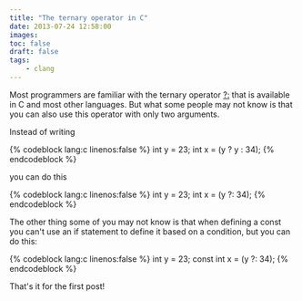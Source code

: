 ```yaml
---
title: "The ternary operator in C"
date: 2013-07-24 12:58:00
images:
toc: false
draft: false
tags:
    - clang
---
```


Most programmers are familiar with the ternary operator [?:](http://en.wikipedia.org/wiki/%3F:#C) that is available in C and most other languages.
But what some people may not know is that you can also use this operator with only two arguments.

Instead of writing

{% codeblock lang:c linenos:false %}
int y = 23;
int x = (y ? y : 34);
{% endcodeblock %}

you can do this

{% codeblock lang:c linenos:false %}
int y = 23;
int x = (y ?: 34);
{% endcodeblock %}

The other thing some of you may not know is that when defining a const you can't use an if statement to define it based on a condition, but you can do this:

{% codeblock lang:c linenos:false %}
int y = 23;
const int x = (y ?: 34);
{% endcodeblock %}

That's it for the first post!
